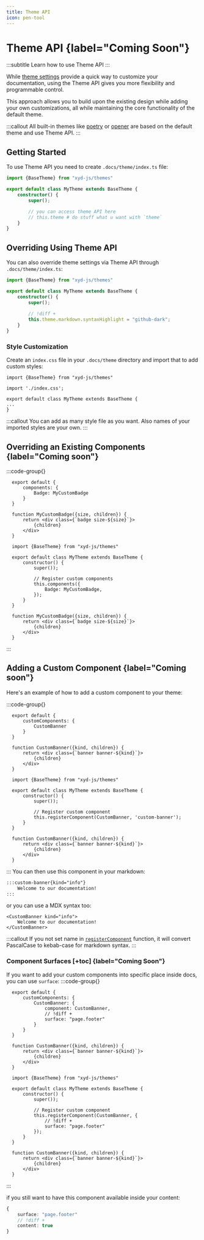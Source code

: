 ```yaml
---
title: Theme API
icon: pen-tool
---
```


# Theme API {label="Coming Soon"}
:::subtitle
Learn how to use Theme API
:::

While [theme settings](/docs/reference/core/theme) provide a quick way to customize your documentation,
using the Theme API gives you more flexibility and programmable control. 
 
This approach allows you to build upon the existing design while adding your own customizations, all while maintaining the core functionality of the default theme.

:::callout
All built-in themes like [poetry](https://github.com/livesession/xyd/tree/master/packages/xyd-theme-poetry) or [opener](https://github.com/livesession/xyd/tree/master/packages/xyd-theme-opener) are based on the default theme and use Theme API.
:::

## Getting Started

To use Theme API you need to create `.docs/theme/index.ts` file:
```ts
import {BaseTheme} from "xyd-js/themes"

export default class MyTheme extends BaseTheme {
    constructor() {
        super();

        // you can access theme API here
        // this.theme # do stuff what u want with `theme`
    }
}
```

## Overriding Using Theme API
You can also override theme settings via Theme API through `.docs/theme/index.ts`:
```ts 
import {BaseTheme} from "xyd-js/themes"

export default class MyTheme extends BaseTheme {
    constructor() {
        super();
        
        // !diff +
        this.theme.markdown.syntaxHighlight = "github-dark";
    }
}
```

### Style Customization

Create an `index.css` file in your `.docs/theme` directory and import that to add custom styles:

```tsx
import {BaseTheme} from "xyd-js/themes"

import './index.css';

export default class MyTheme extends BaseTheme {
...
}
```
:::callout
You can add as many style file as you want. Also names of your imported styles are your own.
:::

## Overriding an Existing Components {label="Coming soon"}

 :::code-group{}
  ```tsx Settings
    export default {
        components: {
            Badge: MyCustomBadge
        }
    }
  
    function MyCustomBadge({size, children}) {
        return <div class={`badge size-${size}`}>
            {children}
        </div>
    }
  ```

  ```tsx BaseTheme
    import {BaseTheme} from "xyd-js/themes"

    export default class MyTheme extends BaseTheme {
        constructor() {
            super());
            
            // Register custom components
            this.components({
                Badge: MyCustomBadge,
            });
        }
    }

    function MyCustomBadge({size, children}) {
        return <div class={`badge size-${size}`}>
            {children}
        </div>
    }
  ``` 
:::

## Adding a Custom Component {label="Coming soon"}

Here's an example of how to add a custom component to your theme:

 :::code-group{}
  ```tsx Settings
    export default {
        customComponents: {
            CustomBanner
        }
    }
  
    function CustomBanner({kind, children}) {
        return <div class={`banner banner-${kind}`}>
            {children}
        </div>
    }
  ```

  ```tsx BaseTheme
    import {BaseTheme} from "xyd-js/themes"

    export default class MyTheme extends BaseTheme {
        constructor() {
            super());
            
            // Register custom component
            this.registerComponent(CustomBanner, 'custom-banner');
        }
    }

    function CustomBanner({kind, children}) {
        return <div class={`banner banner-${kind}`}>
            {children}
        </div>
    }
  ``` 
:::
You can then use this component in your markdown:

```md
:::custom-banner{kind="info"}
    Welcome to our documentation!
:::
```

or you can use a MDX syntax too:

```mdx
<CustomBanner kind="info">
    Welcome to our documentation!
</CustomBanner>
```

:::callout
If you not set name in [`registerComponent`](/docs/reference/source/BaseTheme#registerComponent) function, it will 
convert PascalCase to kebab-case for markdown syntax.
:::

### Component Surfaces [+toc] {label="Coming Soon"}
If you want to add your custom components into specific place inside docs, you can use `surface`:
 :::code-group{}
  ```tsx Settings
    export default {
        customComponents: {
            CustomBanner: {
                component: CustomBanner,
                // !diff +
                surface: "page.footer"
            }
        }
    }
  
    function CustomBanner({kind, children}) {
        return <div class={`banner banner-${kind}`}>
            {children}
        </div>
    }
  ```

  ```tsx BaseTheme
    import {BaseTheme} from "xyd-js/themes"

    export default class MyTheme extends BaseTheme {
        constructor() {
            super());
            
            // Register custom component
            this.registerComponent(CustomBanner, {
                // !diff +
                surface: "page.footer"
            });
        }
    }

    function CustomBanner({kind, children}) {
        return <div class={`banner banner-${kind}`}>
            {children}
        </div>
    }
  ``` 
:::

if you still want to have this component available inside your content:
```ts
{
    surface: "page.footer"
    // !diff +
    content: true
}
```

